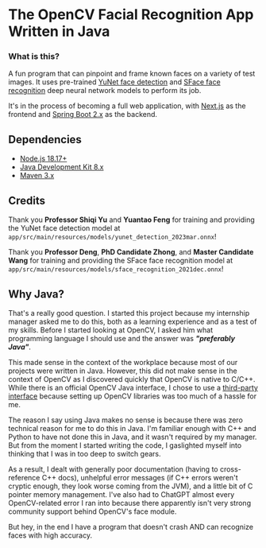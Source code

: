 # The OpenCV Facial Recognition App Written in Java
### What is this?
A fun program that can pinpoint and frame known faces on a variety of test images. It uses pre-trained [YuNet face detection](https://github.com/opencv/opencv_zoo/tree/main/models/face_detection_yunet) and [SFace face recognition](https://github.com/opencv/opencv_zoo/tree/main/models/face_recognition_sface) deep neural network models to perform its job.

It's in the process of becoming a full web application, with [Next.js](https://nextjs.org/) as the frontend and [Spring Boot 2.x](https://spring.io/projects/spring-boot) as the backend.

## Dependencies
- [Node.js 18.17+](https://nodejs.org/en)
- [Java Development Kit 8.x](https://www.oracle.com/java/technologies/downloads/#java8)
- [Maven 3.x](https://maven.apache.org/download.cgi)

## Credits
Thank you **Professor Shiqi Yu** and **Yuantao Feng** for training and providing the YuNet face detection model at `app/src/main/resources/models/yunet_detection_2023mar.onnx`!

Thank you **Professor Deng**, **PhD Candidate Zhong**, and **Master Candidate Wang** for training and providing the SFace face recognition model at `app/src/main/resources/models/sface_recognition_2021dec.onnx`!

## Why Java?
That's a really good question. I started this project because my internship manager asked me to do this, both as a learning experience and as a test of my skills. Before I started looking at OpenCV, I asked him what programming language I should use and the answer was ***"preferably Java"***.

This made sense in the context of the workplace because most of our projects were written in Java. However, this did not make sense in the context of OpenCV as I discovered quickly that OpenCV is native to C/C++. While there is an official OpenCV Java interface, I chose to use a [third-party interface](https://github.com/bytedeco/javacv) because setting up OpenCV libraries was too much of a hassle for me.

The reason I say using Java makes no sense is because there was zero technical reason for me to do this in Java. I'm familiar enough with C++ and Python to have not done this in Java, and it wasn't required by my manager. But from the moment I started writing the code, I gaslighted myself into thinking that I was in too deep to switch gears.

As a result, I dealt with generally poor documentation (having to cross-reference C++ docs), unhelpful error messages (if C++ errors weren't cryptic enough, they look worse coming from the JVM), and a little bit of C pointer memory management. I've also had to ChatGPT almost every OpenCV-related error I ran into because there apparently isn't very strong community support behind OpenCV's face module.

But hey, in the end I have a program that doesn't crash AND can recognize faces with high accuracy.
